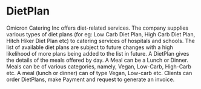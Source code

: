 # DietPlan
Omicron Catering Inc offers diet-related services. The company supplies various types of diet plans (for eg: Low Carb Diet Plan, High Carb Diet Plan, Hitch Hiker Diet Plan etc) to catering services of hospitals and schools. The list of available diet plans are subject to future changes with a high likelihood of more plans being added to the list in future.
A DietPlan gives the details of the meals offered by day. A Meal can be a Lunch or Dinner. Meals can be of various categories, namely, Vegan, Low-Carb, High-Carb etc. A meal (lunch or dinner) can of type Vegan, Low-carb etc.
Clients can order DietPlans, make Payment and request to generate an invoice.
